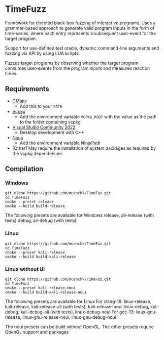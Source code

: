 # TimeFuzz
Framework for directed black-box fuzzing of interactive programs. Uses a grammar-based approach to generate valid program inputs in the form of time-series, where each entry represents a subsequent user-event for the target program.

Support for use-defined test oracle, dynamic command-line arguments and fuzzing via API by using LUA scripts.

Fuzzes target programs by observing whether the target program consumes user-events from the program inputs and measures reaction times.

## Requirements

* [CMake](https://cmake.org/)
	* Add this to your `PATH`
* [Vcpkg](https://github.com/microsoft/vcpkg)
	* Add the environment variable `VCPKG_ROOT` with the value as the path to the folder containing vcpkg
* [Visual Studio Community 2022](https://visualstudio.microsoft.com/)
	* Desktop development with C++
* [Ninja](https://ninja-build.org/)
	* Add the environment variable NinjaPath
* [Other] May require the installation of system packages as required by the vcpkg dependencies

## Compilation

### Windows

```
git clone https://github.com/muenchk/TimeFuz.git
cd TimeFuzz
cmake --preset release
cmake --build build-release
```

The following presets are available for Windows
release, all-release (with tests)
debug, all-debug (with tests)

### Linux

```
git clone https://github.com/muenchk/TimeFuz.git
cd TimeFuzz
cmake --preset kali-release
cmake --build build-kali-release
```

### Linux without UI

```
git clone https://github.com/muenchk/TimeFuz.git
cd TimeFuzz
cmake --preset kali-release-noui
cmake --build build-kali-release-noui
```


The following presets are available for Linux
For clang-18:
linux-release, kali-release, kali-release-all (with tests), kali-release-noui
linux-debug, kali-debug, kali-debug-all (with tests), linux-debug-noui
For gcc-13:
linux-gnu-release, linux-gnu-release-noui, linux-gnu-debug-noui

The noui presets can be build without OpenGL. The other presets require OpenGL support and packages


